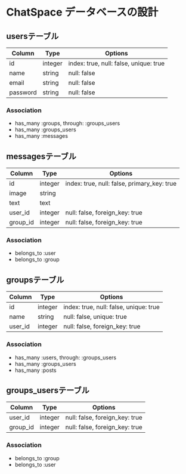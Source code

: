 # ChatSpace データベースの設計
## usersテーブル
|Column|Type|Options|
|------|----|-------|
|id|integer|index: true, null: false, unique: true|
|name|string|null: false|
|email|string|null: false|
|password|string|null: false|
### Association
- has_many :groups, through: :groups_users
- has_many :groups_users
- has_many :messages

## messagesテーブル
|Column|Type|Options|
|------|----|-------|
|id|integer|index: true, null: false, primary_key: true|
|image|string||
|text|text||
|user_id|integer|null: false, foreign_key: true|
|group_id|integer|null: false, foreign_key: true|
### Association
- belongs_to :user
- belongs_to :group

## groupsテーブル
|Column|Type|Options|
|------|----|-------|
|id|integer|index: true, null: false, unique: true|
|name|string|null: false, unique: true|
|user_id|integer|null: false, foreign_key: true|
### Association
- has_many :users, through: :groups_users
- has_many :groups_users
- has_many :posts

## groups_usersテーブル
|Column|Type|Options|
|------|----|-------|
|user_id|integer|null: false, foreign_key: true|
|group_id|integer|null: false, foreign_key: true|
### Association
- belongs_to :group
- belongs_to :user
